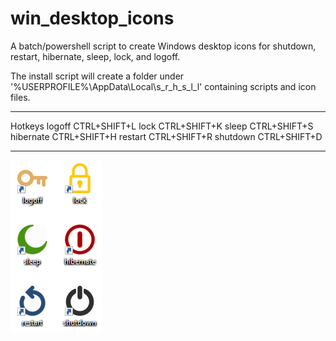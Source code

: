 # win_desktop_icons

A batch/powershell script to create Windows desktop icons for shutdown, restart, hibernate, sleep, lock, and logoff.

The install script will create a folder under '%USERPROFILE%\AppData\Local\s_r_h_s_l_l\' containing scripts and icon files.

---

Hotkeys
    logoff    CTRL+SHIFT+L
    lock      CTRL+SHIFT+K
    sleep     CTRL+SHIFT+S
    hibernate CTRL+SHIFT+H
    restart   CTRL+SHIFT+R
    shutdown  CTRL+SHIFT+D

---

![screenshot](zscreenshot.png)
